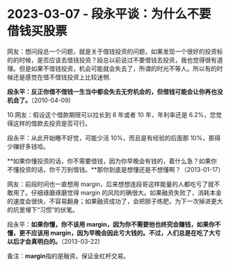 # 2023-03-07 - 段永平谈：为什么不要借钱买股票

网友：想问段总一个问题，就是关于借钱投资的问题，如果发现一个很好的投资标的的时候，是否应该去借钱投资？段总以前说过不要借钱去投资，我也觉得很有道理。但是如果不借钱投资，机会可能就会失去了，所谓的时光不等人。所以有的时候还是感觉在借不借钱投资上比较迷惘.

**段永平：反正你借不借钱一生当中都会失去无穷机会的，但借钱可能会让你再也没机会了。**（2010-04-09)

10.网友：假设这个借款期限可以拉长到 8 年或者 10 年，年利率还是 6.2%，您觉得这样的借款去投资是否可行。

段永平：从此开始睡不好觉，可能少活 10%，而且是有经验的后面那 10%，那得少赚好多钱哈。

**如果你懂投资的话，你不需要借钱，因为你早晚会有钱的，着什么急？如果你不懂投资的话，你千万别借钱。**那你到底是想懂还是不想懂啊？（2013-01-17）

网友：前段时间也一直想用 margin，后来想想连段哥这样能量的人都吃亏了就不敢用了。仔细琢磨琢磨觉得 margin 的风险的确很大。如果融资失败了，消耗本金的速度会很快，不容易翻身；如果融资成功了，会把胆子练肥，为下一次掉进更大的坑里埋下“习惯”的伏笔。

段永平：**如果你懂，你不该用 margin，因为你不需要他也终究会赚钱，如果你不懂，更不应该用 margin，因为早晚会因此亏大钱的。不过，人们总是在吃了大亏以后才会真明白的。**（2013-03-22)

备注：**margin**指的是融资，保证金杠杆交易。